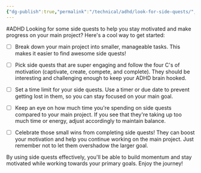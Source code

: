 ```yaml
---
{"dg-publish":true,"permalink":"/technical/adhd/look-for-side-quests/","noteIcon":"Technical","created":"2023-04-10T12:48:14.418+02:00","updated":"2023-04-10T13:32:16.743+02:00"}
---
```


#ADHD 
Looking for some side quests to help you stay motivated and make progress on your main project? Here's a cool way to get started:

- [ ] Break down your main project into smaller, manageable tasks. This makes it easier to find awesome side quests!

- [ ] Pick side quests that are super engaging and follow the four C's of motivation (captivate, create, compete, and complete). They should be interesting and challenging enough to keep your ADHD brain hooked.

- [ ] Set a time limit for your side quests. Use a timer or due date to prevent getting lost in them, so you can stay focused on your main goal.

- [ ] Keep an eye on how much time you're spending on side quests compared to your main project. If you see that they're taking up too much time or energy, adjust accordingly to maintain balance.

- [ ] Celebrate those small wins from completing side quests! They can boost your motivation and help you continue working on the main project. Just remember not to let them overshadow the larger goal.

By using side quests effectively, you'll be able to build momentum and stay motivated while working towards your primary goals. Enjoy the journey!